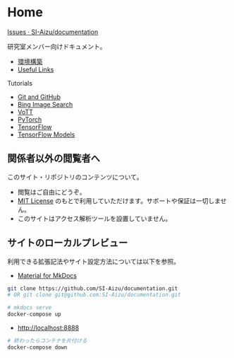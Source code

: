 # Home

[Issues · SI-Aizu/documentation](https://github.com/SI-Aizu/documentation/issues)

研究室メンバー向けドキュメント。

- [環境構築](./setup)
- [Useful Links](./Useful-Links)

Tutorials

- [Git and GitHub](./Tutorial-GitHub)
- [Bing Image Search](./Tutorial-Bing-Image-Search)
- [VoTT](./Tutorial-VoTT)
- [PyTorch](./Tutorial-PyTorch)
- [TensorFlow](./Tutorial-TensorFlow)
- [TensorFlow Models](./Tutorial-TensorFlow-Models)



## 関係者以外の閲覧者へ

このサイト・リポジトリのコンテンツについて。

- 閲覧はご自由にどうぞ。
- [MIT License] のもとで利用していただけます。サポートや保証は一切しません。
- このサイトはアクセス解析ツールを設置していません。

[MIT License]: https://github.com/SI-Aizu/documentation/blob/master/LICENSE



## サイトのローカルプレビュー

利用できる拡張記法やサイト設定方法については以下を参照。

- [Material for MkDocs](https://squidfunk.github.io/mkdocs-material/)

```sh
git clone https://github.com/SI-Aizu/documentation.git
# OR git clone git@github.com:SI-Aizu/documentation.git

# mkdocs serve
docker-compose up
```

- [http://localhost:8888](http://localhost:8888)

```sh
# 終わったらコンテナを片付ける
docker-compose down
```
